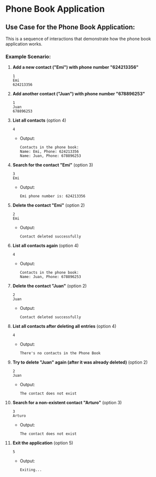 # Phone Book Application

## Use Case for the Phone Book Application:

This is a sequence of interactions that demonstrate how the phone book application works.

### Example Scenario:

1. **Add a new contact ("Emi") with phone number "624213356"**
    ```plaintext
    1
    Emi
    624213356
    ```
2. **Add another contact ("Juan") with phone number "678896253"**
    ```plaintext
    1
    Juan
    678896253
    ```
3. **List all contacts** (option 4)
    ```plaintext
    4
    ```
    - Output:
      ```plaintext
      Contacts in the phone book:
      Name: Emi, Phone: 624213356
      Name: Juan, Phone: 678896253
      ```

4. **Search for the contact "Emi"** (option 3)
    ```plaintext
    3
    Emi
    ```
    - Output:
      ```plaintext
      Emi phone number is: 624213356
      ```

5. **Delete the contact "Emi"** (option 2)
    ```plaintext
    2
    Emi
    ```
    - Output:
      ```plaintext
      Contact deleted successfully
      ```

6. **List all contacts again** (option 4)
    ```plaintext
    4
    ```
    - Output:
      ```plaintext
      Contacts in the phone book:
      Name: Juan, Phone: 678896253
      ```

7. **Delete the contact "Juan"** (option 2)
    ```plaintext
    2
    Juan
    ```
    - Output:
      ```plaintext
      Contact deleted successfully
      ```

8. **List all contacts after deleting all entries** (option 4)
    ```plaintext
    4
    ```
    - Output:
      ```plaintext
      There's no contacts in the Phone Book
      ```

9. **Try to delete "Juan" again (after it was already deleted)** (option 2)
    ```plaintext
    2
    Juan
    ```
    - Output:
      ```plaintext
      The contact does not exist
      ```

10. **Search for a non-existent contact "Arturo"** (option 3)
    ```plaintext
    3
    Arturo
    ```
    - Output:
      ```plaintext
      The contact does not exist
      ```

11. **Exit the application** (option 5)
    ```plaintext
    5
    ```
    - Output:
      ```plaintext
      Exiting...
      ```
